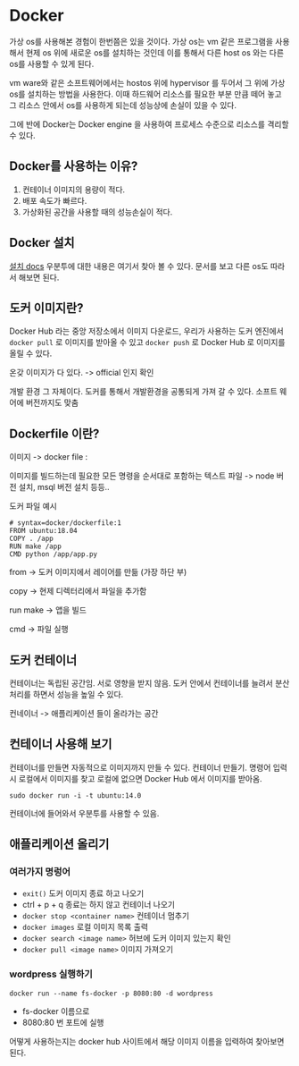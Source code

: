 # Docker

가상 os를 사용해본 경험이 한번쯤은 있을 것이다. 가상 os는 vm 같은 프로그램을 사용해서 현제 os 위에 새로운 os를 설치하는 것인데 이를 통해서 다른 host os 와는 다른 os를 사용할 수 있게 된다.

vm ware와 같은 소프트웨어에서는 hostos 위에 hypervisor 를 두어서 그 위에 가상 os를 설치하는 방법을 사용한다. 이때 하드웨어 리소스를 필요한 부분 만큼 떼어 놓고 그 리소스 안에서 os를 사용하게 되는데 성능상에 손실이 있을 수 있다.

그에 반에 Docker는 Docker engine 을 사용하여 프로세스 수준으로 리소스를 격리할 수 있다.

## Docker를 사용하는 이유?

1. 컨테이너 이미지의 용량이 적다.
2. 배포 속도가 빠르다.
3. 가상화된 공간을 사용할 때의 성능손실이 적다.

## Docker 설치

[설치 docs](https://docs.docker.com/engine/install/ubuntu/) 우분투에 대한 내용은 여기서 찾아 볼 수 있다. 문서를 보고 다른 os도 따라서 해보면 된다.

## 도커 이미지란?

Docker Hub 라는 중앙 저장소에서 이미지 다운로드, 우리가 사용하는 도커 엔진에서 `docker pull` 로 이미지를 받아올 수 있고 `docker push` 로 Docker Hub 로 이미지를 올릴 수 있다.

온갖 이미지가 다 있다. -> official 인지 확인

개발 환경 그 자체이다. 도커를 통해서 개발환경을 공통되게 가져 갈 수 있다. 소프트 웨어에 버전까지도 맞춤

## Dockerfile 이란?

이미지 -> docker file :

이미지를 빌드하는데 필요한 모든 명령을 순서대로 포함하는 텍스트 파일 -> node 버전 설치, msql 버전 설치 등등..

도커 파일 예시

```
# syntax=docker/dockerfile:1
FROM ubuntu:18.04
COPY . /app
RUN make /app
CMD python /app/app.py
```

from -> 도커 이미지에서 레이어를 만듦 (가장 하단 부)

copy -> 현제 디렉터리에서 파일을 추가함

run make -> 앱을 빌드

cmd -> 파일 실행

## 도커 컨테이너

컨테이너는 독립된 공간임. 서로 영향을 받지 않음. 도커 안에서 컨테이너를 늘려서 분산처리를 하면서 성능을 높일 수 있다.

컨네이너 -> 애플리케이션 들이 올라가는 공간

## 컨테이너 사용해 보기

컨테이너를 만들면 자동적으로 이미지까지 만들 수 있다. 컨테이너 만들기. 명령어 입력시 로컬에서 이미지를 찾고 로컬에 없으면 Docker Hub 에서 이미지를 받아옴.

```
sudo docker run -i -t ubuntu:14.0
```

컨테이너에 들어와서 우분투를 사용할 수 있음.

## 애플리케이션 올리기

### 여러가지 명렁어

- `exit()` 도커 이미지 종료 하고 나오기
- ctrl + p + q 종료는 하지 않고 컨테이너 나오기
- `docker stop <container name>` 컨테이너 멈추기
- `docker images` 로컬 이미지 목록 출력
- `docker search <image name>` 허브에 도커 이미지 있는지 확인
- `docker pull <image name>` 이미지 가져오기

### wordpress 실행하기

`docker run --name fs-docker -p 8080:80 -d wordpress`

- fs-docker 이름으로
- 8080:80 번 포트에 실행

어떻게 사용하는지는 docker hub 사이트에서 해당 이미지 이름을 입력하여 찾아보면 된다.
